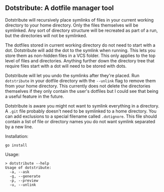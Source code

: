 Dotstribute: A dotfile manager tool
---

Dotstribute will recursively place symlinks of files in your current working
directory to your home directory. Only the files themselves will be symlinked.
Any sort of directory structure will be recreated as part of a run, but the
directories will not be symlinked.

The dotfiles stored in current working directory do not need to start with a
dot. Dotstribute will add the dot to the symlink when running. This lets you
store them as non-hidden files in a VCS folder. This only applies to the top
level of files and directories. Anything further down the directory tree that
require files start with a dot will need to be stored with dots.

Dotstribute will let you undo the symlinks after they're placed. Run
`dotstribute` in your dotfile directory with the `--unlink` flag to remove them
from your home directory. This currently does not delete the directories
themselves if they only contain the user's dotfiles but I could see that being
a useful feature in the future.

Dotstribute is aware you might not want to symlink everything in a directory. A
`.git` file probably doesn't need to be symlinked to a home directory. You can
add exclusions to a special filename called `.dotignore`. This file should
contain a list of file or directory names you do not want symlink separated by
a new line.

Installation:

```
go install
```

Usage:

```
> dotstribute --help
Usage of dotstribute:
  -a, --ask
  -g, --generate
  -p, --preview
  -u, --unlink
```


